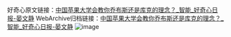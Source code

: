 好奇心原文链接：[中国苹果大学会教你乔布斯还是库克的理念？_智能_好奇心日报-晏文静](https://www.qdaily.com/articles/3281.html)
WebArchive归档链接：[中国苹果大学会教你乔布斯还是库克的理念？_智能_好奇心日报-晏文静](http://web.archive.org/web/20190623151814/https://www.qdaily.com/articles/3281.html)
![image](http://ww3.sinaimg.cn/large/007d5XDply1g3v6yf7ac0j30u02ovtzp)